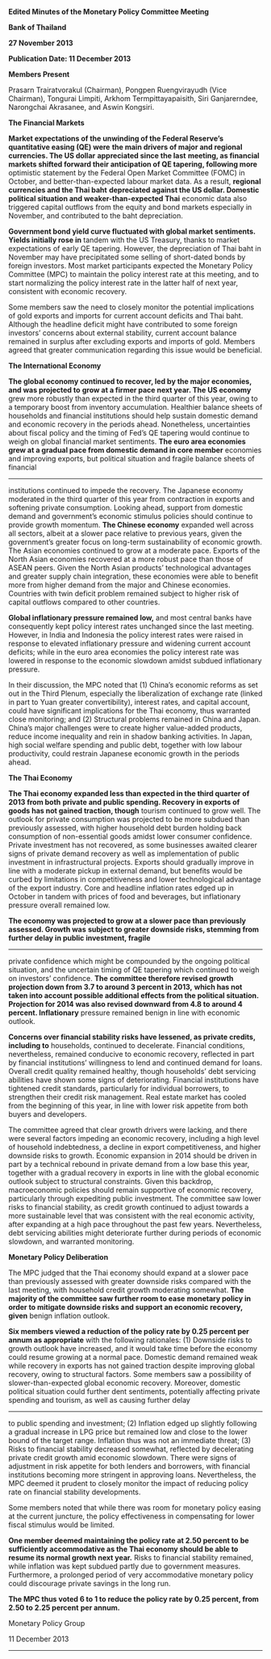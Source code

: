 **Edited Minutes of the Monetary Policy Committee Meeting**

**Bank of Thailand**

**27 November 2013**

**Publication Date: 11 December 2013**

**Members Present**

Prasarn Trairatvorakul (Chairman), Pongpen Ruengvirayudh (Vice Chairman), Tongurai Limpiti,
Arkhom Termpittayapaisith, Siri Ganjarerndee, Narongchai Akrasanee, and Aswin Kongsiri.

**The Financial Markets**

**Market expectations of the unwinding of the Federal Reserve’s quantitative easing (QE) were**
**the main drivers of major and regional currencies. The US dollar** **appreciated since the last**
**meeting, as financial markets shifted forward their anticipation of QE tapering, following more**
optimistic statement by the Federal Open Market Committee (FOMC) in October, and
better-than-expected labour market data. As a result, **regional currencies and the Thai baht**
**depreciated against the US dollar. Domestic political situation and weaker-than-expected Thai**
economic data also triggered capital outflows from the equity and bond markets especially in
November, and contributed to the baht depreciation.

**Government bond yield curve fluctuated with global market sentiments. Yields initially rose in**
tandem with the US Treasury, thanks to market expectations of early QE tapering. However, the
depreciation of Thai baht in November may have precipitated some selling of short-dated
bonds by foreign investors. Most market participants expected the Monetary Policy Committee
(MPC) to maintain the policy interest rate at this meeting, and to start normalizing the policy
interest rate in the latter half of next year, consistent with economic recovery.

Some members saw the need to closely monitor the potential implications of gold exports and
imports for current account deficits and Thai baht. Although the headline deficit might have
contributed to some foreign investors’ concerns about external stability, current account
balance remained in surplus after excluding exports and imports of gold. Members agreed that
greater communication regarding this issue would be beneficial.

**The International Economy**

**The global economy continued to recover, led by the major economies, and was projected to**
**grow at a firmer pace next year. The US economy** grew more robustly than expected in the
third quarter of this year, owing to a temporary boost from inventory accumulation. Healthier
balance sheets of households and financial institutions should help sustain domestic demand
and economic recovery in the periods ahead. Nonetheless, uncertainties about fiscal policy and
the timing of Fed’s QE tapering would continue to weigh on global financial market sentiments.
**The euro area economies grew at a gradual pace from domestic demand in core member**
economies and improving exports, but political situation and fragile balance sheets of financial


-----

institutions continued to impede the recovery. The Japanese economy moderated in the third
quarter of this year from contraction in exports and softening private consumption. Looking
ahead, support from domestic demand and government’s economic stimulus policies should
continue to provide growth momentum. **The Chinese economy** expanded well across all
sectors, albeit at a slower pace relative to previous years, given the government’s greater focus
on long-term sustainability of economic growth. The Asian economies continued to grow at a
moderate pace. Exports of the North Asian economies recovered at a more robust pace than
those of ASEAN peers. Given the North Asian products’ technological advantages and greater
supply chain integration, these economies were able to benefit more from higher demand from
the major and Chinese economies. Countries with twin deficit problem remained subject to
higher risk of capital outflows compared to other countries.

**Global inflationary pressure remained low,** and most central banks have consequently kept
policy interest rates unchanged since the last meeting. However, in India and Indonesia the
policy interest rates were raised in response to elevated inflationary pressure and widening
current account deficits; while in the euro area economies the policy interest rate was lowered
in response to the economic slowdown amidst subdued inflationary pressure.

In their discussion, the MPC noted that (1) China’s economic reforms as set out in the Third
Plenum, especially the liberalization of exchange rate (linked in part to Yuan greater
convertibility), interest rates, and capital account, could have significant implications for the
Thai economy, thus warranted close monitoring; and (2) Structural problems remained in China
and Japan. China’s major challenges were to create higher value-added products, reduce
income inequality and rein in shadow banking activities. In Japan, high social welfare spending
and public debt, together with low labour productivity, could restrain Japanese economic
growth in the periods ahead.

**The Thai Economy**

**The Thai economy expanded less than expected in the third quarter of 2013 from both**
**private and public spending. Recovery in exports of goods has not gained traction, though**
tourism continued to grow well. The outlook for private consumption was projected to be more
subdued than previously assessed, with higher household debt burden holding back
consumption of non-essential goods amidst lower consumer confidence. Private investment
has not recovered, as some businesses awaited clearer signs of private demand recovery as well
as implementation of public investment in infrastructural projects. Exports should gradually
improve in line with a moderate pickup in external demand, but benefits would be curbed by
limitations in competitiveness and lower technological advantage of the export industry. Core
and headline inflation rates edged up in October in tandem with prices of food and beverages,
but inflationary pressure overall remained low.

**The economy was projected to grow at a slower pace than previously assessed. Growth was**
**subject to greater downside risks, stemming from further delay in public investment, fragile**


-----

private confidence which might be compounded by the ongoing political situation, and the
uncertain timing of QE tapering which continued to weigh on investors’ confidence. **The**
**committee therefore revised growth projection down from 3.7 to around 3 percent in 2013,**
**which has not taken into account possible additional effects from the political situation.**
**Projection for 2014 was also revised downward from 4.8 to around 4 percent. Inflationary**
pressure remained benign in line with economic outlook.

**Concerns over financial stability risks have lessened, as private credits, including to**
households, continued to decelerate. Financial conditions, nevertheless, remained conducive to
economic recovery, reflected in part by financial institutions’ willingness to lend and continued
demand for loans. Overall credit quality remained healthy, though households’ debt servicing
abilities have shown some signs of deteriorating. Financial institutions have tightened credit
standards, particularly for individual borrowers, to strengthen their credit risk management.
Real estate market has cooled from the beginning of this year, in line with lower risk appetite
from both buyers and developers.

The committee agreed that clear growth drivers were lacking, and there were several factors
impeding an economic recovery, including a high level of household indebtedness, a decline in
export competitiveness, and higher downside risks to growth. Economic expansion in 2014
should be driven in part by a technical rebound in private demand from a low base this year,
together with a gradual recovery in exports in line with the global economic outlook subject to
structural constraints. Given this backdrop, macroeconomic policies should remain supportive
of economic recovery, particularly through expediting public investment. The committee saw
lower risks to financial stability, as credit growth continued to adjust towards a more
sustainable level that was consistent with the real economic activity, after expanding at a high
pace throughout the past few years. Nevertheless, debt servicing abilities might deteriorate
further during periods of economic slowdown, and warranted monitoring.

**Monetary Policy Deliberation**

The MPC judged that the Thai economy should expand at a slower pace than previously
assessed with greater downside risks compared with the last meeting, with household credit
growth moderating somewhat. **The majority of the committee saw further room to ease**
**monetary policy in order to mitigate downside risks and support an economic recovery, given**
benign inflation outlook.

**Six members viewed a reduction of the policy rate by 0.25 percent per annum as appropriate**
with the following rationales: (1) Downside risks to growth outlook have increased, and it would
take time before the economy could resume growing at a normal pace. Domestic demand
remained weak while recovery in exports has not gained traction despite improving global
recovery, owing to structural factors. Some members saw a possibility of slower-than-expected
global economic recovery. Moreover, domestic political situation could further dent
sentiments, potentially affecting private spending and tourism, as well as causing further delay


-----

to public spending and investment; (2) Inflation edged up slightly following a gradual increase in
LPG price but remained low and close to the lower bound of the target range. Inflation thus was
not an immediate threat; (3) Risks to financial stability decreased somewhat, reflected by
decelerating private credit growth amid economic slowdown. There were signs of adjustment in
risk appetite for both lenders and borrowers, with financial institutions becoming more
stringent in approving loans. Nevertheless, the MPC deemed it prudent to closely monitor the
impact of reducing policy rate on financial stability developments.

Some members noted that while there was room for monetary policy easing at the current
juncture, the policy effectiveness in compensating for lower fiscal stimulus would be limited.

**One member deemed maintaining the policy rate at 2.50 percent to** **be sufficiently**
**accommodative as the Thai economy should be able to resume its normal growth next year.**
Risks to financial stability remained, while inflation was kept subdued partly due to government
measures. Furthermore, a prolonged period of very accommodative monetary policy could
discourage private savings in the long run.

**The MPC thus voted 6 to 1 to reduce the policy rate by 0.25 percent, from 2.50 to 2.25 percent**
**per annum.**

Monetary Policy Group

11 December 2013


-----

